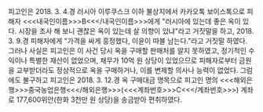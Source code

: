 피고인은 2018. 3. 4.경 러시아 이루쿠스크 이하 불상지에서 카카오톡 보이스톡으로 피해자 <<<내국인이름>>>B<<</내국인이름>>>에게 "러시아에 있는데 좋은 옥이 있다. 시장을 조사 해 보니 괜찮은 옥이 있는데 살 의향이 있냐"라고 거짓말을 하고, 2018. 3. 9.경 피해자에게 "가격을 싸게 흥정했다, 이윤이 따불 남는다."라고 거짓말 하였다.
그러나 사실은 피고인은 이 사건 당시 옥을 구매할 판매처를 알지 못하였고, 정기적인 수익이나 특별한 재산이 없었으며, 채무가 10억 원 상당이 있었으므로 피해자로부터 금원을 교부받더라도 정상적으로 옥을 구매하거나, 이를 변제할 의사나 능력이 없었다.
그럼에도 불구하고 피고인은 2018. 3. 12.경 옥 구매대금 명목으로 피고인 명의 <<<해외은행>>>중국농업은행<<</해외은행>>>(<<<계좌번호>>>C<<</계좌번호>>>) 계좌로 177,600위안(한화 3천만 원 상당)을 송금받아 편취하였다.